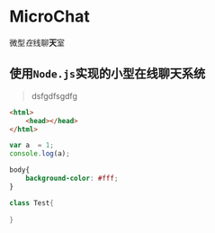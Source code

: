 # MicroChat
微型*在*线聊**天**室
## 使用`Node.js`实现的小型在线聊天系统
>dsfgdfsgdfg
```html
<html>
    <head></head>
</html>
```

```js
var a  = 1;
console.log(a);
```
```css
body{
    background-color: #fff;
}
```

```java
class Test{
    
}
```